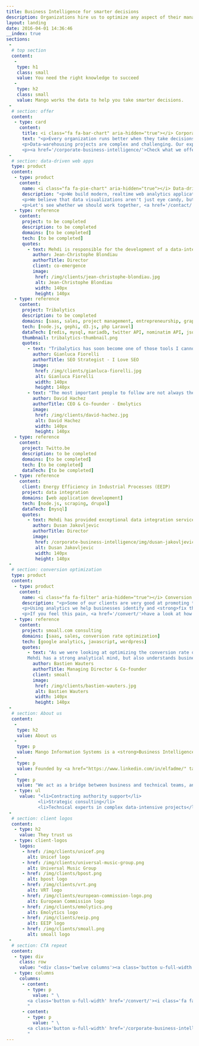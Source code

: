 ```yaml
---
title: Business Intelligence for smarter decisions
description: Organizations hire us to optimize any aspect of their management, using our expertise in Business Intelligence and Data Science.
layout: landing
date: 2016-04-01 14:36:46
__index: true
sections:
 -
  # top section
  content:
   -
    type: h1
    class: small
    value: You need the right knowledge to succeed
   -
    type: h2
    class: small
    value: Mango works the data to help you take smarter decisions.
 -
  # section: offer
  content:
   - type: card
     content:
      title: <i class="fa fa-bar-chart" aria-hidden="true"></i> Corporate Business Intelligence
      text: "<p>Every organization runs better when they take decisions based on facts, rather than assumptions.</p>
      <p>Data-warehousing projects are complex and challenging. Our experience <strong>increases the chances of your success</strong>.</p>
      <p><a href='/corporate-business-intelligence/'>Check what we offer</a> to know more.</p>"
 -
  # section: data-driven web apps
  type: product
  content:
   - type: product
     content:
      name: <i class="fa fa-pie-chart" aria-hidden="true"></i> Data-driven web applications
      description: "<p>We build modern, realtime web analytics applications.</p>
      <p>We believe that data visualizations aren't just eye candy, but actually <strong>provide valuable and actionable insights</strong>.</p>
      <p>Let's see whether we should work together, <a href='/contact/'>get in touch</a>!</p>"
   - type: reference
     content:
      project: to be completed
      description: to be completed
      domains: [to be completed]
      tech: [to be completed]
      quotes:
        - text: Mehdi is responsible for the development of a data-intensive web application.<br>He demonstrates his commitment to the success of this enterprise through flexibility and short response time. He is <strong>totally focused on delivering results</strong>.
          author: Jean-Christophe Blondiau
          authorTitle: Director
          client: co-emergence
          image:
           href: /img/clients/jean-christophe-blondiau.jpg
           alt: Jean-Christophe Blondiau
           width: 140px
           height: 140px
   - type: reference
     content:
      project: Tribalytics
      description: to be completed
      domains: [saas, sales, project management, entrepreneurship, graph analysis, natural language processing]
      tech: [node.js, gephi, d3.js, php Laravel]
      dataTech: [redis, mysql, mariadb, twitter API, nominatim API, json]
      thumbnail: tribalytics-thumbnail.png
      quotes:
        - text: "Tribalytics has soon become one of those tools I cannot stop using."
          author: Gianluca Fiorelli
          authorTitle: SEO Strategist - I Love SEO
          image:
           href: /img/clients/gianluca-fiorelli.jpg
           alt: Gianluca Fiorelli
           width: 140px
           height: 140px
        - text: "The most important people to follow are not always the ones you would think at first. Tribalytics help you to identify and connect with the true opinion leaders in your market."
          author: David Hachez
          authorTitle: CEO & Co-founder - Emolytics
          image:
           href: /img/clients/david-hachez.jpg
           alt: David Hachez
           width: 140px
           height: 140px
   - type: reference
     content:
      project: Twitto.be
      description: to be completed
      domains: [to be completed]
      tech: [to be completed]
      dataTech: [to be completed]
   - type: reference
     content:
      client: Energy Efficiency in Industrial Processes (EEIP)
      project: data integration
      domains: [web application development]
      tech: [node.js, scraping, drupal]
      dataTech: [mysql]
      quotes:
        - text: Mehdi has provided exceptional data integration service to Energy Efficiency in Industrial Services.
          author: Dusan Jakovljevic
          authorTitle: Director
          image:
           href: /corporate-business-intelligence/img/dusan-jakovljevic-large.jpg
           alt: Dusan Jakovljevic
           width: 140px
           height: 140px
 -
  # section: conversion optimization
  type: product
  content:
   - type: product
     content:
      name: <i class="fa fa-filter" aria-hidden="true"></i> Conversion optimization
      description: "<p>Some of our clients are very good at promoting their websites and attracting visitors, but struggle to convert them into paying customers.</p>
      <p>Using analytics we help businesses identify and <strong>fix the bottlenecks</strong>, to eventually <strong>sell more</strong>.</p>
      <p>If you feel this pain, <a href='/convert/'>have a look at how we do it</a>.</p>"
   - type: reference
     content:
      project: smoall.com consulting
      domains: [saas, sales, conversion rate optimization]
      tech: [google analytics, javascript, wordpress]
      quotes:
        - text: "As we were looking at optimizing the conversion rate of our startup smoall.com, Mehdi helped us by setting up a reporting system, measuring the performance of each step of the funnel.<br>
		Mehdi has a strong analytical mind, but also understands business, and dedicates all his efforts to his clients' goals."
          author: Bastien Wauters
          authorTitle: Managing Director & Co-founder
          client: smoall
          image:
           href: /img/clients/bastien-wauters.jpg
           alt: Bastien Wauters
           width: 140px
           height: 140px
 -
  # section: About us
  content:
   -
    type: h2
    value: About us
   -
    type: p
    value: Mango Information Systems is a <strong>Business Intelligence</strong> company that helps organizations be <strong>more successful in the digital world</strong>.
   -
    type: p
    value: Founded by <a href="https://www.linkedin.com/in/elfadme/" target="_new">Mehdi El Fadil</a> in 2010, we operate from Brussels, Belgium.
   -
    type: p
    value: "We act as a bridge between business and technical teams, and provide the following type of services:"
   - type: ul
     value: "<li>Contracting authority support</li>
			<li>Strategic consulting</li>
			<li>Technical experts in complex data-intensive projects</li>"
 -
  # section: client logos
  content:
   - type: h2
     value: They trust us
   - type: client-logos
     logos:
      - href: /img/clients/unicef.png
        alt: Unicef logo
      - href: /img/clients/universal-music-group.png
        alt: Universal Music Group
      - href: /img/clients/bpost.png
        alt: bpost logo
      - href: /img/clients/vrt.png
        alt: VRT logo
      - href: /img/clients/european-commission-logo.png
        alt: European Commission logo
      - href: /img/clients/emolytics.png
        alt: Emolytics logo
      - href: /img/clients/eeip.png
        alt: EEIP logo
      - href: /img/clients/smoall.png
        alt: smoall logo
 -
  # section: CTA repeat
  content:
   - type: div
     class: row
     value: "<div class='twelve columns'><a class='button u-full-width' href='/contact/'><i class='fa fa-pie-chart' aria-hidden='true'></i> Data-driven web applications</a></div><br><br>"
   - type: columns
     columns:
      - content:
        - type: p
          value: " \
		<a class='button u-full-width' href='/convert/'><i class='fa fa-filter' aria-hidden='true'></i> Conversion optimization</a> \
		"
      - content:
        - type: p
          value: " \
		<a class='button u-full-width' href='/corporate-business-intelligence/'><i class='fa fa-bar-chart' aria-hidden='true'></i> Corporate Business Intelligence</a> \
		"
---
```

